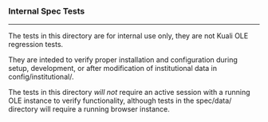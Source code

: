 ### Internal Spec Tests
---

The tests in this directory are for internal use only,
they are not Kuali OLE regression tests.

They are inteded to verify proper installation and configuration
during setup, development, or after modification of 
institutional data in config/institutional/.

The tests in this directory _will not_ require an active
session with a running OLE instance to verify functionality,
although tests in the spec/data/ directory will require
a running browser instance.
